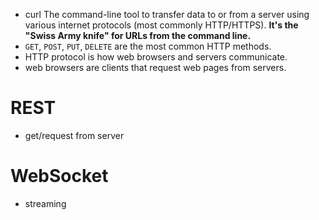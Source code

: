 
 

- curl
The command-line tool to transfer data to or from a server using various internet protocols (most commonly HTTP/HTTPS). **It's the "Swiss Army knife" for URLs from the command line.**
- `GET`, `POST`, `PUT`, `DELETE` are the most common HTTP methods.
- HTTP protocol is how web browsers and servers communicate.
- web browsers are clients that request web pages from servers.
 

 # REST
- get/request from server

 # WebSocket
 - streaming